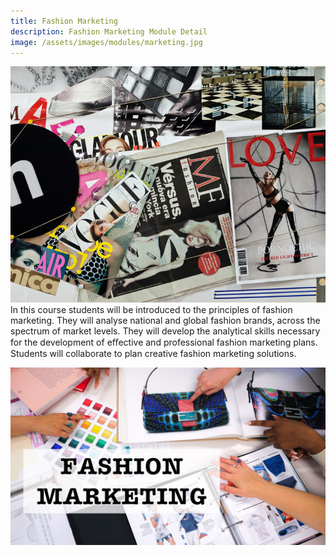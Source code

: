 ```yaml
---
title: Fashion Marketing
description: Fashion Marketing Module Detail
image: /assets/images/modules/marketing.jpg
---
```


![market](/assets/images/gallery/marketing.jpeg)
In this course students will be introduced to the principles of fashion marketing. 
They will analyse national and global fashion brands, across the spectrum of market levels.
They will develop the analytical skills necessary for the development of eﬀective and professional fashion marketing plans.
Students will collaborate to plan creative fashion marketing solutions.

![Fashion Marketing](/assets/images/modules/marketing.jpg)
